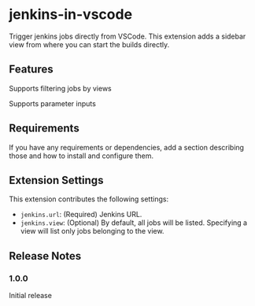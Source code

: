 # jenkins-in-vscode

Trigger jenkins jobs directly from VSCode. This extension adds a sidebar view from where you can start the
builds directly.

## Features

Supports filtering jobs by views

Supports parameter inputs

## Requirements

If you have any requirements or dependencies, add a section describing those and how to install and configure them.

## Extension Settings

This extension contributes the following settings:

* `jenkins.url`: (Required) Jenkins URL.
* `jenkins.view`: (Optional) By default, all jobs will be listed. Specifying a view will list only jobs belonging to the view.


## Release Notes


### 1.0.0

Initial release